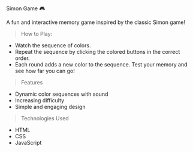 Simon Game 🎮

A fun and interactive memory game inspired by the classic Simon game!

> How to Play:
- Watch the sequence of colors.
- Repeat the sequence by clicking the colored buttons in the correct order.
- Each round adds a new color to the sequence. Test your memory and see how far you can go!

> Features
- Dynamic color sequences with sound
- Increasing difficulty
- Simple and engaging design

> Technologies Used
- HTML
- CSS
- JavaScript

